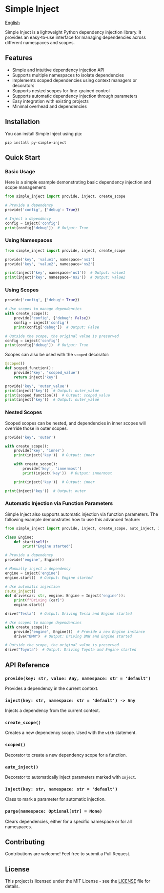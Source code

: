 # Simple Inject

[English](README.md)

Simple Inject is a lightweight Python dependency injection library. It provides an easy-to-use interface for managing dependencies across different namespaces and scopes.

## Features

- Simple and intuitive dependency injection API
- Supports multiple namespaces to isolate dependencies
- Implements scoped dependencies using context managers or decorators
- Supports nested scopes for fine-grained control
- Supports automatic dependency injection through parameters
- Easy integration with existing projects
- Minimal overhead and dependencies

## Installation

You can install Simple Inject using pip:

```
pip install py-simple-inject
```

## Quick Start

### Basic Usage

Here is a simple example demonstrating basic dependency injection and scope management:

```python
from simple_inject import provide, inject, create_scope

# Provide a dependency
provide('config', {'debug': True})

# Inject a dependency
config = inject('config')
print(config['debug'])  # Output: True
```

### Using Namespaces

```py
from simple_inject import provide, inject, create_scope

provide('key', 'value1', namespace='ns1')
provide('key', 'value2', namespace='ns2')

print(inject('key', namespace='ns1'))  # Output: value1
print(inject('key', namespace='ns2'))  # Output: value2
```

### Using Scopes

```py
provide('config', {'debug': True})

# Use scopes to manage dependencies
with create_scope():
    provide('config', {'debug': False})
    config = inject('config')
    print(config['debug'])  # Output: False

# Outside the scope, the original value is preserved
config = inject('config')
print(config['debug'])  # Output: True
```

Scopes can also be used with the `scoped` decorator:

```py
@scoped()
def scoped_function():
    provide('key', 'scoped_value')
    return inject('key')

provide('key', 'outer_value')
print(inject('key'))  # Output: outer_value
print(scoped_function())  # Output: scoped_value
print(inject('key'))  # Output: outer_value
```

### Nested Scopes

Scoped scopes can be nested, and dependencies in inner scopes will override those in outer scopes.

```python
provide('key', 'outer')

with create_scope():
    provide('key', 'inner')
    print(inject('key'))  # Output: inner

    with create_scope():
        provide('key', 'innermost')
        print(inject('key'))  # Output: innermost

    print(inject('key'))  # Output: inner

print(inject('key'))  # Output: outer
```

### Automatic Injection via Function Parameters

Simple Inject also supports automatic injection via function parameters. The following example demonstrates how to use this advanced feature:

```python
from simple_inject import provide, inject, create_scope, auto_inject, Inject

class Engine:
    def start(self):
        print("Engine started")

# Provide a dependency
provide('engine', Engine())

# Manually inject a dependency
engine = inject('engine')
engine.start()  # Output: Engine started

# Use automatic injection
@auto_inject()
def drive(car: str, engine: Engine = Inject('engine')):
    print(f"Driving {car}")
    engine.start()

drive("Tesla")  # Output: Driving Tesla and Engine started

# Use scopes to manage dependencies
with create_scope():
    provide('engine', Engine())  # Provide a new Engine instance
    drive("BMW")  # Output: Driving BMW and Engine started

# Outside the scope, the original value is preserved
drive("Toyota")  # Output: Driving Toyota and Engine started
```

## API Reference

### `provide(key: str, value: Any, namespace: str = 'default')`

Provides a dependency in the current context.

### `inject(key: str, namespace: str = 'default') -> Any`

Injects a dependency from the current context.

### `create_scope()`

Creates a new dependency scope. Used with the `with` statement.

### `scoped()`

Decorator to create a new dependency scope for a function.

### `auto_inject()`

Decorator to automatically inject parameters marked with `Inject`.

### `Inject(key: str, namespace: str = 'default')`

Class to mark a parameter for automatic injection.

### `purge(namespace: Optional[str] = None)`

Clears dependencies, either for a specific namespace or for all namespaces.

## Contributing

Contributions are welcome! Feel free to submit a Pull Request.

## License

This project is licensed under the MIT License - see the [LICENSE](LICENSE) file for details.